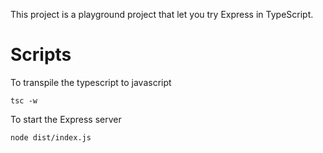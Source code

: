 This project is a playground project that let you try Express in TypeScript.

# Scripts

To transpile the typescript to javascript

```
tsc -w
```

To start the Express server

```
node dist/index.js
```
